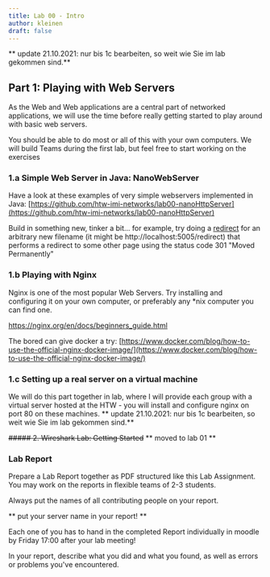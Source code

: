 ```yaml
---
title: Lab 00 - Intro
author: kleinen
draft: false
---
```


** update 21.10.2021: nur bis 1c bearbeiten, so weit wie Sie im lab gekommen sind.**

## Part 1: Playing with Web Servers

As the Web and Web applications are a central part of networked applications,
we will use the time before really getting started to play around with basic
web servers.

You should be able to do most or all of this with your own computers.
We will build Teams during the first lab, but feel free to start working
on the exercises

### 1.a Simple Web Server in Java: NanoWebServer

Have a look at these examples of very simple webservers implemented
in Java:
[https://github.com/htw-imi-networks/lab00-nanoHttpServer](https://github.com/htw-imi-networks/lab00-nanoHttpServer)

Build in something new, tinker a bit...
for example, try doing a [redirect](https://developer.mozilla.org/en-US/docs/Web/HTTP/Redirections)
for an arbitrary new filename (it might be http://localhost:5005/redirect)
that performs a redirect to some other page using the status code 301 "Moved Permanently"

### 1.b Playing with Nginx

Nginx is one of the most popular Web Servers.
Try installing and configuring it on your own computer, or preferably any *nix
computer you can find one.

https://nginx.org/en/docs/beginners_guide.html

The bored can give docker a try:
[https://www.docker.com/blog/how-to-use-the-official-nginx-docker-image/](https://www.docker.com/blog/how-to-use-the-official-nginx-docker-image/)

### 1.c Setting up a real server on a virtual machine

We will do this part together in lab, where I will provide each group with
a virtual server hosted at the HTW - you will install and configure nginx
on port 80 on these machines.
** update 21.10.2021: nur bis 1c bearbeiten, so weit wie Sie im lab gekommen sind.**


~~##### 2. Wireshark Lab: Getting Started~~
** moved to lab 01 **

### Lab Report

Prepare a Lab Report together as PDF structured like this Lab Assignment.
You may work on the reports in flexible teams of 2-3 students.

Always put the names of all contributing people on your report.

** put your server name in your report! **

Each one of you has to hand in the completed Report individually in moodle
by Friday 17:00 after your lab meeting!

In your report, describe what you did and what you found,
 as well as errors or problems you've encountered.
